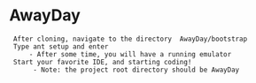 AwayDay
=======
     After cloning, navigate to the directory  AwayDay/bootstrap
     Type ant setup and enter
         - After some time, you will have a running emulator
     Start your favorite IDE, and starting coding!
          - Note: the project root directory should be AwayDay
